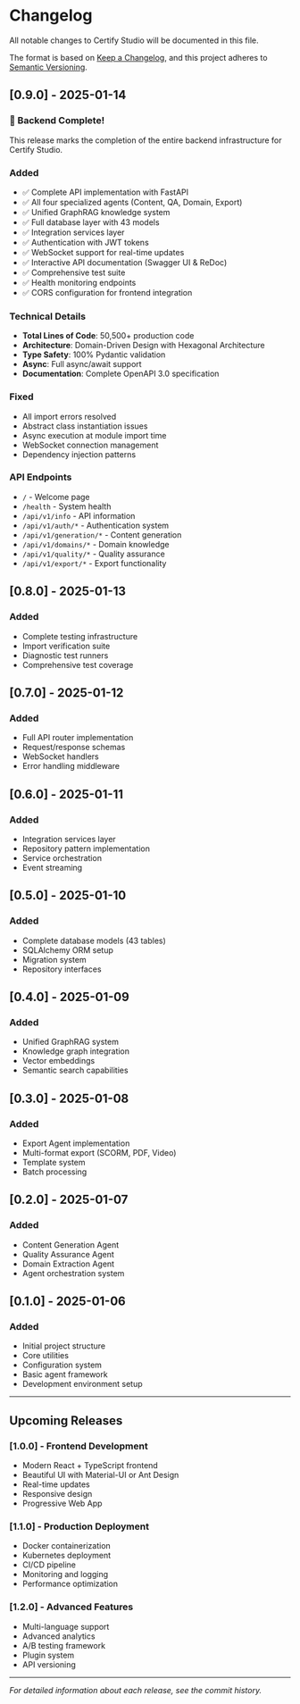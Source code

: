 # Changelog

All notable changes to Certify Studio will be documented in this file.

The format is based on [Keep a Changelog](https://keepachangelog.com/en/1.0.0/),
and this project adheres to [Semantic Versioning](https://semver.org/spec/v2.0.0.html).

## [0.9.0] - 2025-01-14

### 🎉 Backend Complete!

This release marks the completion of the entire backend infrastructure for Certify Studio.

### Added
- ✅ Complete API implementation with FastAPI
- ✅ All four specialized agents (Content, QA, Domain, Export)
- ✅ Unified GraphRAG knowledge system
- ✅ Full database layer with 43 models
- ✅ Integration services layer
- ✅ Authentication with JWT tokens
- ✅ WebSocket support for real-time updates
- ✅ Interactive API documentation (Swagger UI & ReDoc)
- ✅ Comprehensive test suite
- ✅ Health monitoring endpoints
- ✅ CORS configuration for frontend integration

### Technical Details
- **Total Lines of Code**: 50,500+ production code
- **Architecture**: Domain-Driven Design with Hexagonal Architecture
- **Type Safety**: 100% Pydantic validation
- **Async**: Full async/await support
- **Documentation**: Complete OpenAPI 3.0 specification

### Fixed
- All import errors resolved
- Abstract class instantiation issues
- Async execution at module import time
- WebSocket connection management
- Dependency injection patterns

### API Endpoints
- `/` - Welcome page
- `/health` - System health
- `/api/v1/info` - API information
- `/api/v1/auth/*` - Authentication system
- `/api/v1/generation/*` - Content generation
- `/api/v1/domains/*` - Domain knowledge
- `/api/v1/quality/*` - Quality assurance
- `/api/v1/export/*` - Export functionality

## [0.8.0] - 2025-01-13

### Added
- Complete testing infrastructure
- Import verification suite
- Diagnostic test runners
- Comprehensive test coverage

## [0.7.0] - 2025-01-12

### Added
- Full API router implementation
- Request/response schemas
- WebSocket handlers
- Error handling middleware

## [0.6.0] - 2025-01-11

### Added
- Integration services layer
- Repository pattern implementation
- Service orchestration
- Event streaming

## [0.5.0] - 2025-01-10

### Added
- Complete database models (43 tables)
- SQLAlchemy ORM setup
- Migration system
- Repository interfaces

## [0.4.0] - 2025-01-09

### Added
- Unified GraphRAG system
- Knowledge graph integration
- Vector embeddings
- Semantic search capabilities

## [0.3.0] - 2025-01-08

### Added
- Export Agent implementation
- Multi-format export (SCORM, PDF, Video)
- Template system
- Batch processing

## [0.2.0] - 2025-01-07

### Added
- Content Generation Agent
- Quality Assurance Agent
- Domain Extraction Agent
- Agent orchestration system

## [0.1.0] - 2025-01-06

### Added
- Initial project structure
- Core utilities
- Configuration system
- Basic agent framework
- Development environment setup

---

## Upcoming Releases

### [1.0.0] - Frontend Development
- Modern React + TypeScript frontend
- Beautiful UI with Material-UI or Ant Design
- Real-time updates
- Responsive design
- Progressive Web App

### [1.1.0] - Production Deployment
- Docker containerization
- Kubernetes deployment
- CI/CD pipeline
- Monitoring and logging
- Performance optimization

### [1.2.0] - Advanced Features
- Multi-language support
- Advanced analytics
- A/B testing framework
- Plugin system
- API versioning

---

*For detailed information about each release, see the commit history.*
